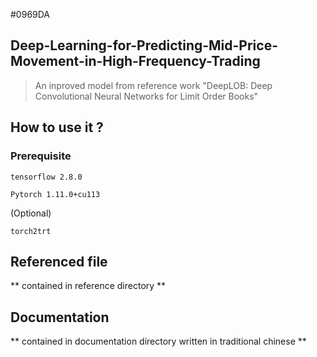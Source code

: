 #0969DA
## Deep-Learning-for-Predicting-Mid-Price-Movement-in-High-Frequency-Trading
>An inproved model from reference work "DeepLOB: Deep Convolutional Neural Networks for Limit Order Books" 

## How to use it ?
### Prerequisite
```
tensorflow 2.8.0
```
```
Pytorch 1.11.0+cu113
```
(Optional)
```
torch2trt
```

## Referenced file
**
contained in reference directory
**

## Documentation
**
contained in documentation directory written in traditional chinese
**

